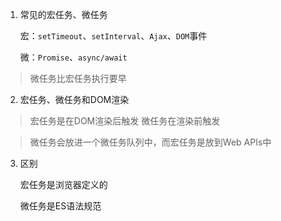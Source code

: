 1. 常见的宏任务、微任务

   宏：`setTimeout`、`setInterval`、`Ajax`、`DOM`事件

   微：`Promise`、`async/await`

> 微任务比宏任务执行要早

2. 宏任务、微任务和DOM渲染

> 宏任务是在DOM渲染后触发
> 微任务在渲染前触发

> 微任务会放进一个微任务队列中，而宏任务是放到Web APIs中

3. 区别

   宏任务是浏览器定义的

   微任务是ES语法规范